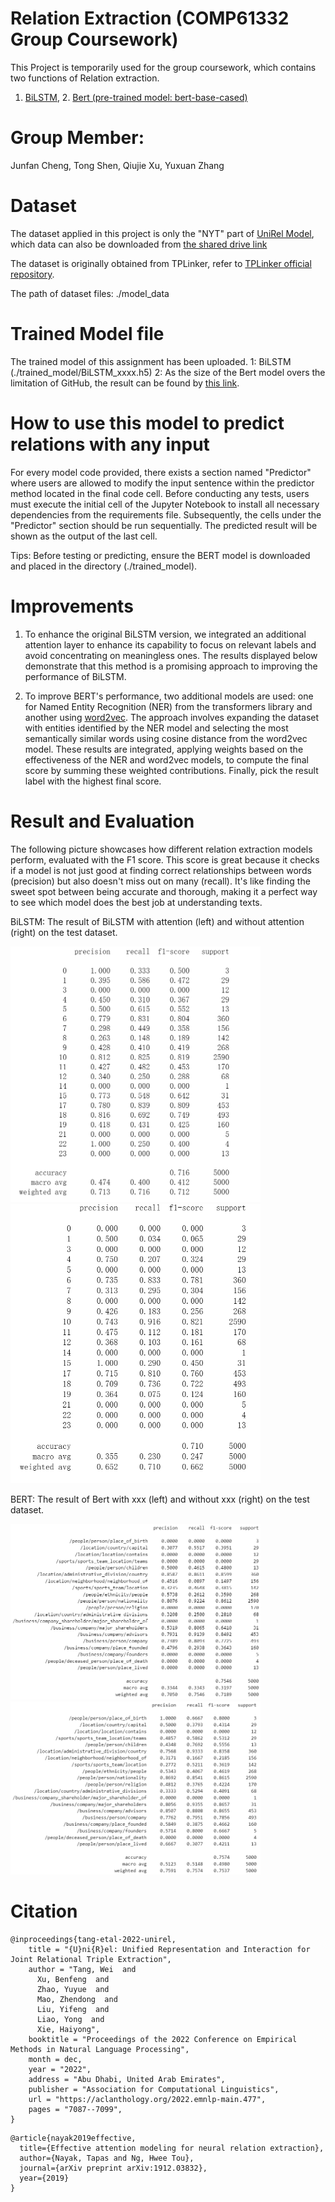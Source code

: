 # Relation Extraction (COMP61332 Group Coursework)
  This Project is temporarily used for the group coursework, which contains two functions of Relation extraction.
  1. [BiLSTM](model_code/BILSTM.ipynb), 2. [Bert (pre-trained model: bert-base-cased)](model_code/BERT.ipynb)
# Group Member:
  Junfan Cheng, Tong Shen, Qiujie Xu, Yuxuan Zhang

# Dataset
  The dataset applied in this project is only the "NYT" part of [UniRel Model](https://github.com/wtangdev/UniRel/blob/main/README.md), which data can also be downloaded from [the shared drive link](https://drive.google.com/file/d/1-3uBc_VfaCEWO2_FegzSyBXNeFmqhv7x/view)
  
  The dataset is originally obtained from TPLinker, refer to [TPLinker official repository](https://github.com/131250208/TPlinker-joint-extraction). 
  
  The path of dataset files: ./model_data

# Trained Model file
  The trained model of this assignment has been uploaded.
  1: BiLSTM (./trained_model/BiLSTM_xxxx.h5)
  2: As the size of the Bert model overs the limitation of GitHub, the result can be found by [this link](https://drive.google.com/drive/folders/17gy7A6w-dHqTzw7Bmkcfe4H0ApJ1ePSE?usp=drive_link).

# How to use this model to predict relations with any input
  For every model code provided, there exists a section named "Predictor" where users are allowed to modify the input sentence within the predictor method located in the final code cell. Before conducting any tests, users must execute the initial cell of the Jupyter Notebook to install all necessary dependencies from the requirements file. Subsequently, the cells under the "Predictor" section should be run sequentially. The predicted result will be shown as the output of the last cell.

  Tips: Before testing or predicting, ensure the BERT model is downloaded and placed in the directory (./trained_model).

# Improvements
  1. To enhance the original BiLSTM version, we integrated an additional attention layer to enhance its capability to focus on relevant labels and avoid concentrating on meaningless ones. The results displayed below demonstrate that this method is a promising approach to improving the performance of BiLSTM.

  2. To improve BERT's performance, two additional models are used: one for Named Entity Recognition (NER) from the transformers library and another using [word2vec](https://code.google.com/archive/p/word2vec/). The approach involves expanding the dataset with entities identified by the NER model and selecting the most semantically similar words using cosine distance from the word2vec model. These results are integrated, applying weights based on the effectiveness of the NER and word2vec models, to compute the final score by summing these weighted contributions. Finally, pick the result label with the highest final score.

# Result and Evaluation
  The following picture showcases how different relation extraction models perform, evaluated with the F1 score. This score is great because it checks if a model is not just good at finding correct relationships between words (precision) but also doesn't miss out on many (recall). It's like finding the sweet spot between being accurate and thorough, making it a perfect way to see which model does the best job at understanding texts.

  BiLSTM: The result of BiLSTM with attention (left) and without attention (right) on the test dataset.
  
  <img src="result/BILSTM_with_attention_result.png" alt="BiLSTM with attention" width="400"/> <img src="result/BILSTM_without_attention_result.png" alt="BiLSTM with attention" width="400"/>


  BERT: The result of Bert with xxx (left) and without xxx (right) on the test dataset.
  
  <img src="result/BERT_cased_E1_result.png" alt="Bert 1" width="400"/> <img src="result/BERT_cased_E6_result.png" alt="Bert 2 2" width="400"/>
  

# Citation
```
@inproceedings{tang-etal-2022-unirel,
    title = "{U}ni{R}el: Unified Representation and Interaction for Joint Relational Triple Extraction",
    author = "Tang, Wei  and
      Xu, Benfeng  and
      Zhao, Yuyue  and
      Mao, Zhendong  and
      Liu, Yifeng  and
      Liao, Yong  and
      Xie, Haiyong",
    booktitle = "Proceedings of the 2022 Conference on Empirical Methods in Natural Language Processing",
    month = dec,
    year = "2022",
    address = "Abu Dhabi, United Arab Emirates",
    publisher = "Association for Computational Linguistics",
    url = "https://aclanthology.org/2022.emnlp-main.477",
    pages = "7087--7099",
}
```
```
@article{nayak2019effective,
  title={Effective attention modeling for neural relation extraction},
  author={Nayak, Tapas and Ng, Hwee Tou},
  journal={arXiv preprint arXiv:1912.03832},
  year={2019}
}
```
